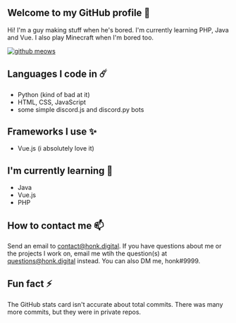 ## Welcome to my GitHub profile 👋
Hi! I'm a guy making stuff when he's bored. I'm currently learning PHP, Java and Vue. I also play Minecraft when I'm bored too.

[![github meows](https://github-readme-stats.vercel.app/api?username=honklol&theme=vue-dark&show_icons=true&include_all_commits=true&custom_title=honk%27s%20github%20statmeows)](https://honk.digital)

## Languages I code in ☄️
- Python (kind of bad at it)
- HTML, CSS, JavaScript
- some simple discord.js and discord.py bots

## Frameworks I use ✨
- Vue.js (i absolutely love it)

## I'm currently learning 🌱
- Java
- Vue.js
- PHP

## How to contact me 📫
Send an email to contact@honk.digital. If you have questions about me or the projects I work on, email me wtih the question(s) at questions@honk.digital instead.
You can also DM me, honk#9999.

## Fun fact ⚡
The GitHub stats card isn't accurate about total commits. There was many more commits, but they were in private repos.
